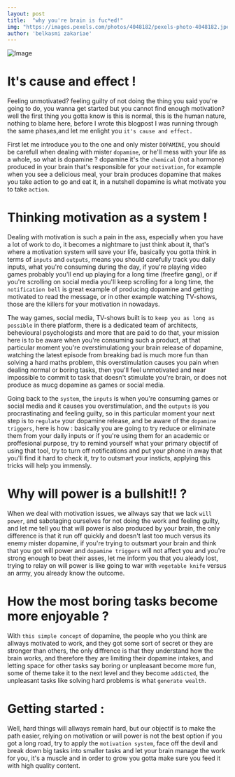 ```yaml
---
layout: post
title:  "why you're brain is fuc*ed!"
img: "https://images.pexels.com/photos/4048182/pexels-photo-4048182.jpeg?cs=srgb&dl=pexels-niko-twisty-4048182.jpg&fm=jpg"
author: 'belkasmi zakariae'
---
```


![Image](https://images.pexels.com/photos/4048182/pexels-photo-4048182.jpeg?cs=srgb&dl=pexels-niko-twisty-4048182.jpg&fm=jpg)

# It's cause and effect !  

Feeling unmotivated? feeling guilty of not doing the thing you said you're going to do, you wanna get started but you cannot find enough motivation? well the first thing you gotta know is this is normal, this is the human nature, nothing to blame here, before I wrote this blogpost I was running through the same phases,and let me enlight you `it's cause and effect.`

First let me introduce you to the one and only mister `DOPAMINE`, you should be carefull when dealing with mister `dopamine`, or he'll mess with your life as a whole, so what is dopamine ? dopamine it's the `chemical` (not a hormone) produced in your brain that's responsible for your `motivation`, for example when you see a delicious meal, your brain produces dopamine that makes you take action to go and eat it, in a nutshell dopamine is what motivate you to take `action`.

# Thinking motivation as a system !

Dealing with motivation is such a pain in the ass, especially when you have a lot of work to do, it becomes a nightmare to just think about it, that's where a motivation system will save your life, basically you gotta think in terms of `inputs` and `outputs`, means you should carefully track you daily inputs, what you're consuming during the day, if you're playing video games probably you'll end up playing for a long time (freefire gang), or if you're scrolling on social media you'll keep scrolling for a long time, the `notification bell` is great example of producing dopamine and getting motivated to read the message, or in other example watching TV-shows, those are the killers for your motivation in nowadays.

The way games, social media, TV-shows built is to `keep you as long as possible` in there platform, there is a dedicated team of architects, behevioural psychologists and more that are paid to do that, your mission here is to be aware when you're consuming such a product, at that particular moment you're overstimulationg your brain release of dopamine, watching the latest episode from breaking bad is much more fun than solving a hard maths problem, this overstimulation causes you pain when dealing normal or boring tasks, then you'll feel unmotivated and near impossible to commit to task that doesn't stimulate you're brain, or  does not produce as mucg dopamine as games or social media.

Going back to the `system`, the `inputs` is when you're consuming games or social media and it causes you overstimulation, and the `outputs` is you procrastinating and feeling guilty, so in this particular moment your next step is to `regulate` your dopamine release, and be aware of the `dopamine triggers`, here is how : basically you are going to try reduce or eliminate them from your daily inputs or if you're using them for an academic or proffesional purpose, try to remind yourself what your primary objectif of using that tool, try to turn off notifications and put your phone in away that you'll find it hard to check it, try to outsmart your insticts, applying this tricks will help you immensly.

# Why will power is a bullshit!! ?

When we deal with motivation issues, we allways say that we lack `will power`, and sabotaging ourselves for not doing the work and feeling guilty, and let me tell you that will power is also produced by your brain, the only difference is that it run off quickly and doesn't last too much versus its enemy mister dopamine, if you're trying to outsmart your brain and think that you got will power and `dopamine triggers` will not affect you and you're strong enough to beat their asses, let me inform you that you aleady lost, trying to relay on will power is like going to war with `vegetable knife` versus an army, you already know the outcome.

# How the most boring tasks become more enjoyable ?

With `this simple concept` of dopamine, the people who you think are allways motivated to work, and they got some sort of secret or they are stronger than others, the only diffrence is that they understand how the brain works, and therefore they are limiting their dopamine intakes, and letting space for other tasks say boring or unpleasant become more fun, some of theme take it to the next level and they become `addicted`, the unpleasant tasks like solving hard problems is what `generate wealth`.

# Getting started :

Well, hard things will allways remain hard, but our objectif is to make the path easier, relying on motivation or will power is not the best option if you got a long road, try to apply the `motivation system`, face off the devil and break down big tasks into smaller tasks and let your brain manage the work for you, it's a muscle and in order to grow you gotta make sure you feed it with high quality content.



